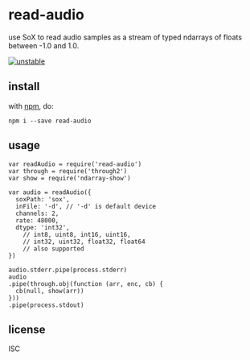 # read-audio 

use SoX to read audio samples as a stream of typed ndarrays of floats between -1.0 and 1.0.

[![unstable](http://badges.github.io/stability-badges/dist/unstable.svg)](http://github.com/badges/stability-badges)

## install

with [npm](https://npmjs.org), do:

```
npm i --save read-audio
```

## usage

```
var readAudio = require('read-audio')
var through = require('through2')
var show = require('ndarray-show')

var audio = readAudio({
  soxPath: 'sox',
  inFile: '-d', // '-d' is default device
  channels: 2,
  rate: 48000,
  dtype: 'int32',
    // int8, uint8, int16, uint16,
    // int32, uint32, float32, float64
    // also supported
})

audio.stderr.pipe(process.stderr)
audio
.pipe(through.obj(function (arr, enc, cb) {
  cb(null, show(arr))
}))
.pipe(process.stdout)
```

## license

ISC

